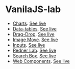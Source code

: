 # VanilaJS-lab

- [Charts](charts). [See live](https://thegicode.github.io/vanilaJS-lab/charts)
- [Data-tables](data-tables). [See live](https://thegicode.github.io/vanilaJS-lab/data-tables/)
- [Drag-Drop](drag-drop). [See live](https://thegicode.github.io/vanilaJS-lab/drag-drop)
- [Image Move](image-move). [See live](https://thegicode.github.io/vanilaJS-lab/image-move)
- [Inputs](inputs). [See live](https://thegicode.github.io/vanilaJS-lab/inputs)
- [Redner Lab](render-lab). [See live](https://thegicode.github.io/vanilaJS-lab/render-lab)
- [Search Box](search-box). [See live](https://thegicode.github.io/vanilaJS-lab/search-box)
- [Web Components](web-components). [See live](https://thegicode.github.io/vanilaJS-lab/web-components)
